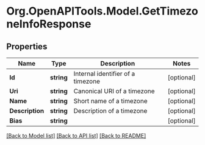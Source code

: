 
# Org.OpenAPITools.Model.GetTimezoneInfoResponse

## Properties

Name | Type | Description | Notes
------------ | ------------- | ------------- | -------------
**Id** | **string** | Internal identifier of a timezone | [optional] 
**Uri** | **string** | Canonical URI of a timezone | [optional] 
**Name** | **string** | Short name of a timezone | [optional] 
**Description** | **string** | Description of a timezone | [optional] 
**Bias** | **string** |  | [optional] 

[[Back to Model list]](../README.md#documentation-for-models)
[[Back to API list]](../README.md#documentation-for-api-endpoints)
[[Back to README]](../README.md)

